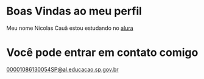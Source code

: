 # Boas Vindas ao meu perfil
  Meu nome Nicolas Cauã
  estou estudando no [alura](https:\\www.alura.com.br)

# Você pode entrar em contato comigo
  00001086130054SP@al.educacao.sp.gov.br
  
